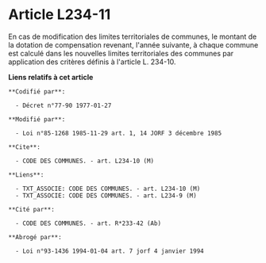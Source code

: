 # Article L234-11

En cas de modification des limites territoriales de communes, le montant de la dotation de compensation revenant, l'année
suivante, à chaque commune est calculé dans les nouvelles limites territoriales des communes par application des critères
définis à l'article L. 234-10.

**Liens relatifs à cet article**

	**Codifié par**:

	  - Décret n°77-90 1977-01-27

	**Modifié par**:

	  - Loi n°85-1268 1985-11-29 art. 1, 14 JORF 3 décembre 1985

	**Cite**:

	  - CODE DES COMMUNES. - art. L234-10 (M)

	**Liens**:

	  - TXT_ASSOCIE: CODE DES COMMUNES. - art. L234-10 (M)
	  - TXT_ASSOCIE: CODE DES COMMUNES. - art. L234-9 (M)

	**Cité par**:

	  - CODE DES COMMUNES. - art. R*233-42 (Ab)

	**Abrogé par**:

	  - Loi n°93-1436 1994-01-04 art. 7 jorf 4 janvier 1994
